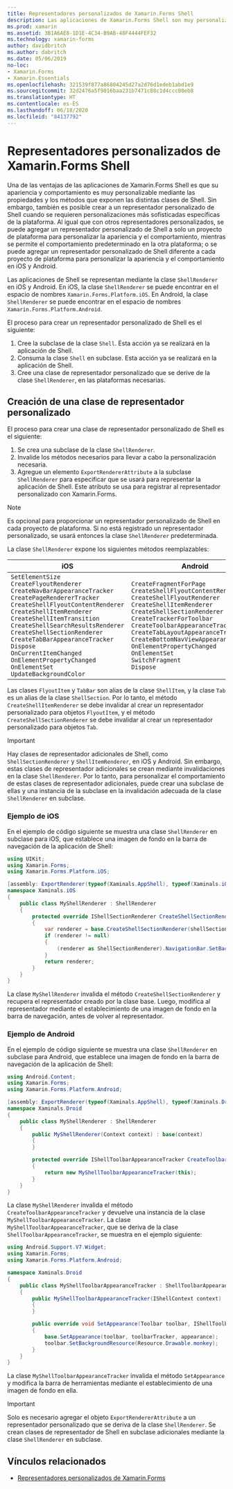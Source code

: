 ```yaml
---
title: Representadores personalizados de Xamarin.Forms Shell
description: Las aplicaciones de Xamarin.Forms Shell son muy personalizables mediante las propiedades y los métodos que exponen las distintas clases de Shell. Sin embargo, también es posible crear a un representador personalizado de Shell cuando se requieren personalizaciones más sofisticadas específicas de la plataforma.
ms.prod: xamarin
ms.assetid: 3B1A6AE8-1D1E-4C34-B9AB-48F4444FEF32
ms.technology: xamarin-forms
author: davidbritch
ms.author: dabritch
ms.date: 05/06/2019
no-loc:
- Xamarin.Forms
- Xamarin.Essentials
ms.openlocfilehash: 321539f877a86804245d27a2d76d1edeb1abd1e9
ms.sourcegitcommit: 32d2476a5f9016baa231b7471c88c1d4ccc08eb8
ms.translationtype: HT
ms.contentlocale: es-ES
ms.lasthandoff: 06/18/2020
ms.locfileid: "84137792"
---
```

# <a name="xamarinforms-shell-custom-renderers"></a>Representadores personalizados de Xamarin.Forms Shell

Una de las ventajas de las aplicaciones de Xamarin.Forms Shell es que su apariencia y comportamiento es muy personalizable mediante las propiedades y los métodos que exponen las distintas clases de Shell. Sin embargo, también es posible crear a un representador personalizado de Shell cuando se requieren personalizaciones más sofisticadas específicas de la plataforma. Al igual que con otros representadores personalizados, se puede agregar un representador personalizado de Shell a solo un proyecto de plataforma para personalizar la apariencia y el comportamiento, mientras se permite el comportamiento predeterminado en la otra plataforma; o se puede agregar un representador personalizado de Shell diferente a cada proyecto de plataforma para personalizar la apariencia y el comportamiento en iOS y Android.

Las aplicaciones de Shell se representan mediante la clase `ShellRenderer` en iOS y Android. En iOS, la clase `ShellRenderer` se puede encontrar en el espacio de nombres `Xamarin.Forms.Platform.iOS`. En Android, la clase `ShellRenderer` se puede encontrar en el espacio de nombres `Xamarin.Forms.Platform.Android`.

El proceso para crear un representador personalizado de Shell es el siguiente:

1. Cree la subclase de la clase `Shell`. Esta acción ya se realizará en la aplicación de Shell.
1. Consuma la clase `Shell` en subclase. Esta acción ya se realizará en la aplicación de Shell.
1. Cree una clase de representador personalizado que se derive de la clase `ShellRenderer`, en las plataformas necesarias.

## <a name="create-a-custom-renderer-class"></a>Creación de una clase de representador personalizado

El proceso para crear una clase de representador personalizado de Shell es el siguiente:

1. Se crea una subclase de la clase `ShellRenderer`.
1. Invalide los métodos necesarios para llevar a cabo la personalización necesaria.
1. Agregue un elemento `ExportRendererAttribute` a la subclase `ShellRenderer` para especificar que se usará para representar la aplicación de Shell. Este atributo se usa para registrar al representador personalizado con Xamarin.Forms.

> [!NOTE]
> Es opcional para proporcionar un representador personalizado de Shell en cada proyecto de plataforma. Si no está registrado un representador personalizado, se usará entonces la clase `ShellRenderer` predeterminada.

La clase `ShellRenderer` expone los siguientes métodos reemplazables:

| iOS | Android |
| --- | --- |
| `SetElementSize`<br />`CreateFlyoutRenderer`<br />`CreateNavBarAppearanceTracker`<br />`CreatePageRendererTracker`<br />`CreateShellFlyoutContentRenderer`<br />`CreateShellItemRenderer`<br />`CreateShellItemTransition`<br />`CreateShellSearchResultsRenderer`<br />`CreateShellSectionRenderer`<br />`CreateTabBarAppearanceTracker`<br />`Dispose`<br />`OnCurrentItemChanged`<br />`OnElementPropertyChanged`<br />`OnElementSet`<br />`UpdateBackgroundColor` | `CreateFragmentForPage`<br />`CreateShellFlyoutContentRenderer`<br />`CreateShellFlyoutRenderer`<br />`CreateShellItemRenderer`<br />`CreateShellSectionRenderer`<br />`CreateTrackerForToolbar`<br />`CreateToolbarAppearanceTracker`<br />`CreateTabLayoutAppearanceTracker`<br />`CreateBottomNavViewAppearanceTracker`<br />`OnElementPropertyChanged`<br />`OnElementSet`<br />`SwitchFragment`<br />`Dispose` |

Las clases `FlyoutItem` y `TabBar` son alias de la clase `ShellItem`, y la clase `Tab` es un alias de la clase `ShellSection`. Por lo tanto, el método `CreateShellItemRenderer` se debe invalidar al crear un representador personalizado para objetos `FlyoutItem`, y el método `CreateShellSectionRenderer` se debe invalidar al crear un representador personalizado para objetos `Tab`.

> [!IMPORTANT]
> Hay clases de representador adicionales de Shell, como `ShellSectionRenderer` y `ShellItemRenderer`, en iOS y Android. Sin embargo, estas clases de representador adicionales se crean mediante invalidaciones en la clase `ShellRenderer`. Por lo tanto, para personalizar el comportamiento de estas clases de representador adicionales, puede crear una subclase de ellas y una instancia de la subclase en la invalidación adecuada de la clase `ShellRenderer` en subclase.

### <a name="ios-example"></a>Ejemplo de iOS

En el ejemplo de código siguiente se muestra una clase `ShellRenderer` en subclase para iOS, que establece una imagen de fondo en la barra de navegación de la aplicación de Shell:

```csharp
using UIKit;
using Xamarin.Forms;
using Xamarin.Forms.Platform.iOS;

[assembly: ExportRenderer(typeof(Xaminals.AppShell), typeof(Xaminals.iOS.MyShellRenderer))]
namespace Xaminals.iOS
{
    public class MyShellRenderer : ShellRenderer
    {
        protected override IShellSectionRenderer CreateShellSectionRenderer(ShellSection shellSection)
        {
            var renderer = base.CreateShellSectionRenderer(shellSection);
            if (renderer != null)
            {
                (renderer as ShellSectionRenderer).NavigationBar.SetBackgroundImage(UIImage.FromFile("monkey.png"), UIBarMetrics.Default);
            }
            return renderer;
        }
    }
}
```

La clase `MyShellRenderer` invalida el método `CreateShellSectionRenderer` y recupera el representador creado por la clase base. Luego, modifica al representador mediante el establecimiento de una imagen de fondo en la barra de navegación, antes de volver al representador.

### <a name="android-example"></a>Ejemplo de Android

En el ejemplo de código siguiente se muestra una clase `ShellRenderer` en subclase para Android, que establece una imagen de fondo en la barra de navegación de la aplicación de Shell:

```csharp
using Android.Content;
using Xamarin.Forms;
using Xamarin.Forms.Platform.Android;

[assembly: ExportRenderer(typeof(Xaminals.AppShell), typeof(Xaminals.Droid.MyShellRenderer))]
namespace Xaminals.Droid
{
    public class MyShellRenderer : ShellRenderer
    {
        public MyShellRenderer(Context context) : base(context)
        {
        }

        protected override IShellToolbarAppearanceTracker CreateToolbarAppearanceTracker()
        {
            return new MyShellToolbarAppearanceTracker(this);
        }
    }
}
```

La clase `MyShellRenderer` invalida el método `CreateToolbarAppearanceTracker` y devuelve una instancia de la clase `MyShellToolbarAppearanceTracker`. La clase `MyShellToolbarAppearanceTracker`, que se deriva de la clase `ShellToolbarAppearanceTracker`, se muestra en el ejemplo siguiente:

```csharp
using Android.Support.V7.Widget;
using Xamarin.Forms;
using Xamarin.Forms.Platform.Android;

namespace Xaminals.Droid
{
    public class MyShellToolbarAppearanceTracker : ShellToolbarAppearanceTracker
    {
        public MyShellToolbarAppearanceTracker(IShellContext context) : base(context)
        {
        }

        public override void SetAppearance(Toolbar toolbar, IShellToolbarTracker toolbarTracker, ShellAppearance appearance)
        {
            base.SetAppearance(toolbar, toolbarTracker, appearance);
            toolbar.SetBackgroundResource(Resource.Drawable.monkey);
        }
    }
}
```

La clase `MyShellToolbarAppearanceTracker` invalida el método `SetAppearance` y modifica la barra de herramientas mediante el establecimiento de una imagen de fondo en ella.

> [!IMPORTANT]
> Solo es necesario agregar el objeto `ExportRendererAttribute` a un representador personalizado que se deriva de la clase `ShellRenderer`. Se crean clases de representador de Shell en subclase adicionales mediante la clase `ShellRenderer` en subclase.

## <a name="related-links"></a>Vínculos relacionados

- [Representadores personalizados de Xamarin.Forms](~/xamarin-forms/app-fundamentals/custom-renderer/index.md)
